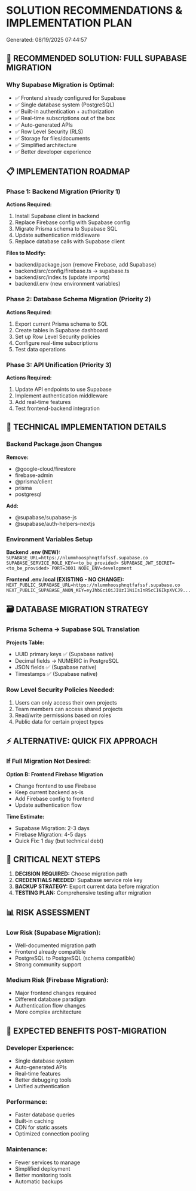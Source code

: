 ﻿# SOLUTION RECOMMENDATIONS & IMPLEMENTATION PLAN
Generated: 08/19/2025 07:44:57

## 🎯 RECOMMENDED SOLUTION: FULL SUPABASE MIGRATION

### Why Supabase Migration is Optimal:
- ✅ Frontend already configured for Supabase
- ✅ Single database system (PostgreSQL)
- ✅ Built-in authentication + authorization
- ✅ Real-time subscriptions out of the box
- ✅ Auto-generated APIs
- ✅ Row Level Security (RLS)
- ✅ Storage for files/documents
- ✅ Simplified architecture
- ✅ Better developer experience

## 📋 IMPLEMENTATION ROADMAP

### Phase 1: Backend Migration (Priority 1)
**Actions Required:**
1. Install Supabase client in backend
2. Replace Firebase config with Supabase config
3. Migrate Prisma schema to Supabase SQL
4. Update authentication middleware
5. Replace database calls with Supabase client

**Files to Modify:**
- backend/package.json (remove Firebase, add Supabase)
- backend/src/config/firebase.ts → supabase.ts
- backend/src/index.ts (update imports)
- backend/.env (new environment variables)

### Phase 2: Database Schema Migration (Priority 2)
**Actions Required:**
1. Export current Prisma schema to SQL
2. Create tables in Supabase dashboard
3. Set up Row Level Security policies
4. Configure real-time subscriptions
5. Test data operations

### Phase 3: API Unification (Priority 3)
**Actions Required:**
1. Update API endpoints to use Supabase
2. Implement authentication middleware
3. Add real-time features
4. Test frontend-backend integration

## 🔧 TECHNICAL IMPLEMENTATION DETAILS

### Backend Package.json Changes
**Remove:**
- @google-cloud/firestore
- firebase-admin
- @prisma/client
- prisma
- postgresql

**Add:**
- @supabase/supabase-js
- @supabase/auth-helpers-nextjs

### Environment Variables Setup
**Backend .env (NEW):**
`
SUPABASE_URL=https://nlummhoosphnqtfafssf.supabase.co
SUPABASE_SERVICE_ROLE_KEY=<to_be_provided>
SUPABASE_JWT_SECRET=<to_be_provided>
PORT=3001
NODE_ENV=development
`

**Frontend .env.local (EXISTING - NO CHANGE):**
`
NEXT_PUBLIC_SUPABASE_URL=https://nlummhoosphnqtfafssf.supabase.co
NEXT_PUBLIC_SUPABASE_ANON_KEY=eyJhbGciOiJIUzI1NiIsInR5cCI6IkpXVCJ9...
`

## 🗃️ DATABASE MIGRATION STRATEGY

### Prisma Schema → Supabase SQL Translation
**Projects Table:**
- UUID primary keys ✅ (Supabase native)
- Decimal fields → NUMERIC in PostgreSQL
- JSON fields ✅ (Supabase native)
- Timestamps ✅ (Supabase native)

### Row Level Security Policies Needed:
1. Users can only access their own projects
2. Team members can access shared projects
3. Read/write permissions based on roles
4. Public data for certain project types

## ⚡ ALTERNATIVE: QUICK FIX APPROACH

### If Full Migration Not Desired:
**Option B: Frontend Firebase Migration**
- Change frontend to use Firebase
- Keep current backend as-is
- Add Firebase config to frontend
- Update authentication flow

**Time Estimate:**
- Supabase Migration: 2-3 days
- Firebase Migration: 4-5 days
- Quick Fix: 1 day (but technical debt)

## 🚨 CRITICAL NEXT STEPS

1. **DECISION REQUIRED:** Choose migration path
2. **CREDENTIALS NEEDED:** Supabase service role key
3. **BACKUP STRATEGY:** Export current data before migration
4. **TESTING PLAN:** Comprehensive testing after migration

## 📊 RISK ASSESSMENT

### Low Risk (Supabase Migration):
- Well-documented migration path
- Frontend already compatible
- PostgreSQL to PostgreSQL (schema compatible)
- Strong community support

### Medium Risk (Firebase Migration):
- Major frontend changes required
- Different database paradigm
- Authentication flow changes
- More complex architecture

## 🎉 EXPECTED BENEFITS POST-MIGRATION

### Developer Experience:
- Single database system
- Auto-generated APIs
- Real-time features
- Better debugging tools
- Unified authentication

### Performance:
- Faster database queries
- Built-in caching
- CDN for static assets
- Optimized connection pooling

### Maintenance:
- Fewer services to manage
- Simplified deployment
- Better monitoring tools
- Automatic backups
